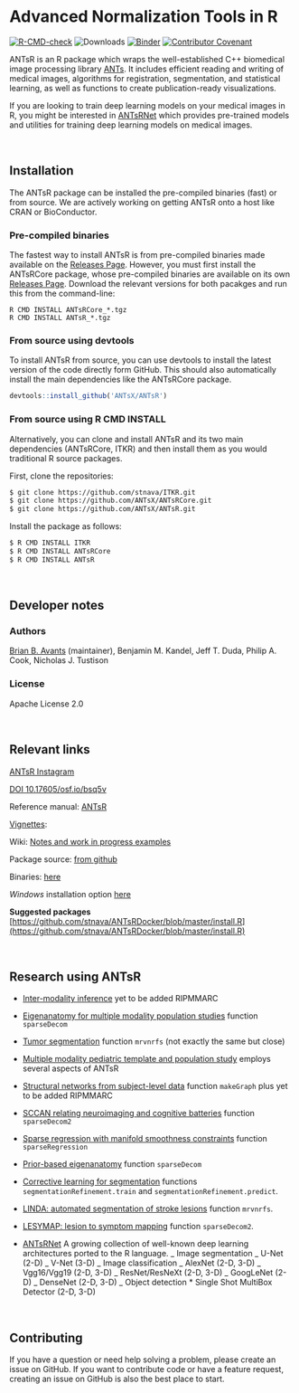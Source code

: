 
# Advanced Normalization Tools in R

[![R-CMD-check](https://github.com/ANTsX/ANTsR/actions/workflows/R-CMD-check.yaml/badge.svg)](https://github.com/ANTsX/ANTsR/actions/workflows/R-CMD-check.yaml)
![Downloads](https://img.shields.io/github/downloads/antsx/antsr/total)
[![Binder](https://mybinder.org/badge_logo.svg)](https://mybinder.org/v2/gh/stnava/ANTsRDocker/master)
[![Contributor Covenant](https://img.shields.io/badge/Contributor%20Covenant-v2.0%20adopted-ff69b4.svg)](code_of_conduct.md)

ANTsR is an R package which wraps the well-established C++ biomedical image processing library [ANTs](https://github.com/ANTsX/ANTs). It includes efficient reading and writing of medical images, algorithms for registration, segmentation, and statistical learning, as well as functions to create publication-ready visualizations.

If you are looking to train deep learning models on your medical images in R, you might be interested in [ANTsRNet](https://github.com/ANTsX/ANTsPy) which provides pre-trained models and utilities for training deep learning models on medical images.

<br />

## Installation

The ANTsR package can be installed the pre-compiled binaries (fast) or from source. We are actively working on getting ANTsR onto a host like CRAN or BioConductor.

### Pre-compiled binaries

The fastest way to install ANTsR is from pre-compiled binaries made available on the [Releases Page](https://github.com/ANTsX/ANTsR/releases). However, you must first install the ANTsRCore package, whose pre-compiled binaries are available on its own [Releases Page](https://github.com/ANTsX/ANTsRCore/releases). Download the relevant versions for both pacakges and run this from the command-line:

```
R CMD INSTALL ANTsRCore_*.tgz
R CMD INSTALL ANTsR_*.tgz
```

### From source using devtools

To install ANTsR from source, you can use devtools to install the latest version of the code directly form GitHub. This should also automatically install the main dependencies like the ANTsRCore package.

```R
devtools::install_github('ANTsX/ANTsR')
```

### From source using R CMD INSTALL

Alternatively, you can clone and install ANTsR and its two main dependencies (ANTsRCore, ITKR) and then install them as you would traditional R source packages.

First, clone the repositories:

```sh
$ git clone https://github.com/stnava/ITKR.git
$ git clone https://github.com/ANTsX/ANTsRCore.git
$ git clone https://github.com/ANTsX/ANTsR.git
```

Install the package as follows:

```sh
$ R CMD INSTALL ITKR
$ R CMD INSTALL ANTsRCore
$ R CMD INSTALL ANTsR
```

<br />

## Developer notes

### Authors

[Brian B. Avants](http://stnava.github.io/) (maintainer), Benjamin M. Kandel, Jeff T. Duda, Philip A. Cook, Nicholas J. Tustison

### License

Apache License 2.0

<br />

## Relevant links

[ANTsR Instagram](https://www.instagram.com/antsrx/)

[DOI 10.17605/osf.io/bsq5v](https://osf.io/bsq5v/)

Reference manual: [ANTsR](https://antsx.github.io/ANTsR/reference/index.html)

[Vignettes](https://antsx.github.io/ANTsR/articles/):

Wiki: [Notes and work in progress examples](https://github.com/ANTsX/ANTsR/wiki)

Package source: [from github](https://github.com/ANTsX/ANTsR/zipball/master)

Binaries: [here](http://github.com/ANTsX/ANTsR/releases/)

_Windows_ installation option [here](<https://github.com/ANTsX/ANTsR/wiki/Installing-ANTsR-on-Windows-10-(using-WSL2)>)

**Suggested packages** [https://github.com/stnava/ANTsRDocker/blob/master/install.R](https://github.com/stnava/ANTsRDocker/blob/master/install.R)

<br />

## Research using ANTsR

- [Inter-modality inference](http://www.ncbi.nlm.nih.gov/pubmed/25449745) yet to be added RIPMMARC

- [Eigenanatomy for multiple modality population studies](http://www.ncbi.nlm.nih.gov/pubmed/25448483) function `sparseDecom`

- [Tumor segmentation](http://www.ncbi.nlm.nih.gov/pubmed/25433513) function `mrvnrfs` (not exactly the same but close)

- [Multiple modality pediatric template and population study](http://www.nature.com/articles/sdata20153) employs several aspects of ANTsR

- [Structural networks from subject-level data](http://www.ncbi.nlm.nih.gov/pubmed/25320792) function `makeGraph` plus yet to be added RIPMMARC

- [SCCAN relating neuroimaging and cognitive batteries](http://www.ncbi.nlm.nih.gov/pmc/articles/PMC3911786/) function `sparseDecom2`

- [Sparse regression with manifold smoothness constraints](http://www.ncbi.nlm.nih.gov/pubmed/24683960) function `sparseRegression`

- [Prior-based eigenanatomy](http://www.ncbi.nlm.nih.gov/pubmed/24852460) function `sparseDecom`

- [Corrective learning for segmentation](http://www.ncbi.nlm.nih.gov/pmc/articles/PMC3049832/) functions `segmentationRefinement.train` and `segmentationRefinement.predict`.

- [LINDA: automated segmentation of stroke lesions](https://www.ncbi.nlm.nih.gov/pubmed/26756101) function `mrvnrfs`.

- [LESYMAP: lesion to symptom mapping](https://www.ncbi.nlm.nih.gov/pubmed/28882479) function `sparseDecom2`.

- [ANTsRNet](https://github.com/ntustison/ANTsRNet) A growing collection of well-known deep learning
  architectures ported to the R language.
  _ Image segmentation
  _ U-Net (2-D)
  _ V-Net (3-D)
  _ Image classification
  _ AlexNet (2-D, 3-D)
  _ Vgg16/Vgg19 (2-D, 3-D)
  _ ResNet/ResNeXt (2-D, 3-D)
  _ GoogLeNet (2-D)
  _ DenseNet (2-D, 3-D)
  _ Object detection \* Single Shot MultiBox Detector (2-D, 3-D)

<br />

## Contributing

If you have a question or need help solving a problem, please create an issue on GitHub. If you want to contribute code or have a feature request, creating an issue on GitHub is also the best place to start.
